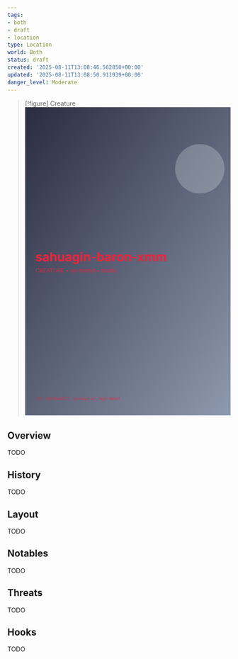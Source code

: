 ```yaml
---
tags:
- both
- draft
- location
type: Location
world: Both
status: draft
created: '2025-08-11T13:08:46.562850+00:00'
updated: '2025-08-11T13:08:50.911939+00:00'
danger_level: Moderate
---
```


> [!figure] Creature
![](04_Resources/Assets/Generated/Creatures/creature-creature-sahuagin-baron-xmm-sahuagin-baron-xmm.svg)



## Overview

TODO
## History

TODO
## Layout

TODO
## Notables

TODO
## Threats

TODO
## Hooks

TODO
